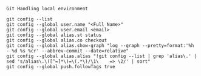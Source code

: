 
    Git Handling local environment

    git config --list
    git config --global user.name "<Full Name>" 
    git config --global user.email <email>
    git config --global alias.st status
    git config --global alias.co checkout
    git config --global alias.show-graph "log --graph --pretty=format:'%h - %d %s %cr' --abbrev-commit --date=relative"
    git config --global alias.alias "!git config --list | grep 'alias\.' | sed 's/alias\.\([^=]*\)=\(.*\)/\1\	 => \2/' | sort"
    git config --global push.followTags true
